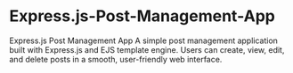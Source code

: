 # Express.js-Post-Management-App
 Express.js Post Management App A simple post management application built with Express.js and EJS template engine. Users can create, view, edit, and delete posts in a smooth, user-friendly web interface.

